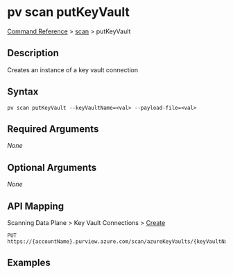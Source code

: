 # pv scan putKeyVault
[Command Reference](../../../README.md#command-reference) > [scan](./main.md) > putKeyVault

## Description
Creates an instance of a key vault connection

## Syntax
```
pv scan putKeyVault --keyVaultName=<val> --payload-file=<val>
```

## Required Arguments
*None*

## Optional Arguments
*None*

## API Mapping
Scanning Data Plane > Key Vault Connections > [Create](https://docs.microsoft.com/en-us/rest/api/purview/scanningdataplane/key-vault-connections/create)
```
PUT https://{accountName}.purview.azure.com/scan/azureKeyVaults/{keyVaultName}
```

## Examples
```powershell

```